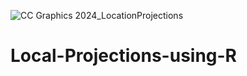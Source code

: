 
![CC Graphics 2024_LocationProjections](https://github.com/csae-coders-corner/Local-Projections-using-R/assets/148211163/ff24a7fb-2c5d-4a66-9267-4fd75089b6e0)

# Local-Projections-using-R
